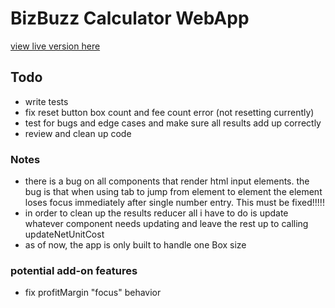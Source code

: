 # BizBuzz Calculator WebApp

[view live version here](https://bizzbuzz-calculator.netlify.app)

## Todo

- write tests
- fix reset button box count and fee count error (not resetting currently)
- test for bugs and edge cases and make sure all results add up correctly
- review and clean up code

### Notes

- there is a bug on all components that render html input elements. the bug is that when using tab to jump from element to element the element loses focus immediately after single number entry. This must be fixed!!!!!
- in order to clean up the results reducer all i have to do is update whatever component needs updating and leave the rest up to calling updateNetUnitCost
- as of now, the app is only built to handle one Box size

### potential add-on features
- fix profitMargin "focus" behavior
